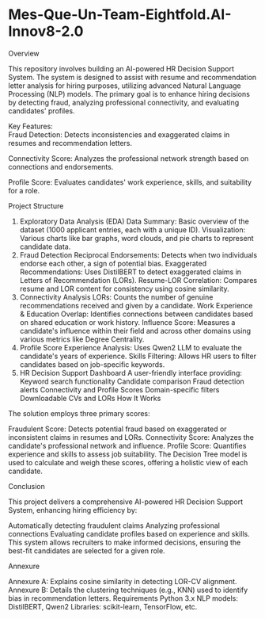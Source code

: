# Mes-Que-Un-Team-Eightfold.AI-Innov8-2.0
Overview

This repository involves building an AI-powered HR Decision Support System. The system is designed to assist with resume and recommendation letter analysis for hiring purposes, utilizing advanced Natural Language Processing (NLP) models. The primary goal is to enhance hiring decisions by detecting fraud, analyzing professional connectivity, and evaluating candidates' profiles.

Key Features:   
Fraud Detection: Detects inconsistencies and exaggerated claims in resumes and recommendation letters.

Connectivity Score: Analyzes the professional network strength based on connections and endorsements.

Profile Score: Evaluates candidates' work experience, skills, and suitability for a role.

Project Structure

1. Exploratory Data Analysis (EDA)
Data Summary: Basic overview of the dataset (1000 applicant entries, each with a unique ID).
Visualization: Various charts like bar graphs, word clouds, and pie charts to represent candidate data.
2. Fraud Detection
Reciprocal Endorsements: Detects when two individuals endorse each other, a sign of potential bias.
Exaggerated Recommendations: Uses DistilBERT to detect exaggerated claims in Letters of Recommendation (LORs).
Resume-LOR Correlation: Compares resume and LOR content for consistency using cosine similarity.
3. Connectivity Analysis
LORs: Counts the number of genuine recommendations received and given by a candidate.
Work Experience & Education Overlap: Identifies connections between candidates based on shared education or work history.
Influence Score: Measures a candidate's influence within their field and across other domains using various metrics like Degree Centrality.
4. Profile Score
Experience Analysis: Uses Qwen2 LLM to evaluate the candidate's years of experience.
Skills Filtering: Allows HR users to filter candidates based on job-specific keywords.
5. HR Decision Support Dashboard
A user-friendly interface providing:
Keyword search functionality
Candidate comparison
Fraud detection alerts
Connectivity and Profile Scores
Domain-specific filters
Downloadable CVs and LORs
How It Works

The solution employs three primary scores:

Fraudulent Score: Detects potential fraud based on exaggerated or inconsistent claims in resumes and LORs.
Connectivity Score: Analyzes the candidate's professional network and influence.
Profile Score: Quantifies experience and skills to assess job suitability.
The Decision Tree model is used to calculate and weigh these scores, offering a holistic view of each candidate.

Conclusion

This project delivers a comprehensive AI-powered HR Decision Support System, enhancing hiring efficiency by:

Automatically detecting fraudulent claims
Analyzing professional connections
Evaluating candidate profiles based on experience and skills.
This system allows recruiters to make informed decisions, ensuring the best-fit candidates are selected for a given role.

Annexure

Annexure A: Explains cosine similarity in detecting LOR-CV alignment.
Annexure B: Details the clustering techniques (e.g., KNN) used to identify bias in recommendation letters.
Requirements
Python 3.x
NLP models: DistilBERT, Qwen2
Libraries: scikit-learn, TensorFlow, etc.






